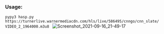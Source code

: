 ### Usage:
```pypy3 hasp.py  https://turnerlive.warnermediacdn.com/hls/live/586495/cnngo/cnn_slate/VIDEO_2_1964000.m3u8 ```
![Screenshot_2021-09-16_21-49-17](https://user-images.githubusercontent.com/52701496/133711293-57f44302-6c2b-4aca-a0af-5bb1144a379c.png)


